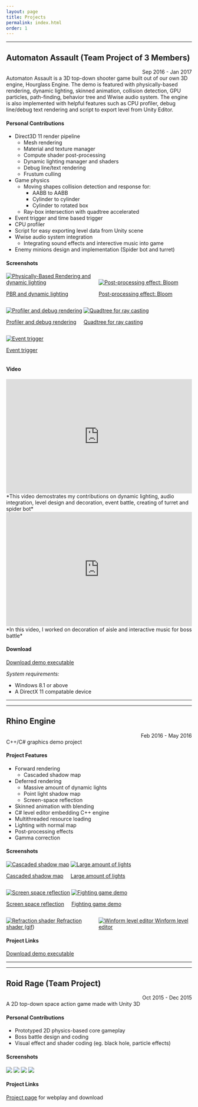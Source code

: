 ```yaml
---
layout: page
title: Projects
permalink: index.html
order: 1
---
```


---

## Automaton Assault (Team Project of 3 Members)
<div style="text-align: right">Sep 2016 - Jan 2017</div>
Automaton Assault is a 3D top-down shooter game built out of our own 3D engine, Hourglass Engine. The demo is featured with physically-based rendering, dynamic lighting, skinned animation, collision detection, GPU particles, path-finding, behavior tree and Wwise audio system. The engine is also implemented with helpful features such as CPU profiler, debug line/debug text rendering and script to export level from Unity Editor.

#### Personal Contributions
* Direct3D 11 render pipeline
  * Mesh rendering
  * Material and texture manager
  * Compute shader post-processing
  * Dynamic lighting manager and shaders
  * Debug line/text rendering
  * Frustum culling
* Game physics
  * Moving shapes collision detection and response for:
    * AABB to AABB
    * Cylinder to cylinder
    * Cylinder to rotated box 
  * Ray-box intersection with quadtree accelerated
* Event trigger and time based trigger
* CPU profiler
* Script for easy exporting level data from Unity scene
* Wwise audio system integration
  * Integrating sound effects and interective music into game
* Enemy minions design and implementation (Spider bot and turret)

#### Screenshots

<p>
  <div style="display: inline-block; max-width: 49%">
    <a href="/img/AutomatonAssault0.png" target="_blank">
      <img src="/img/AutomatonAssault0_small.jpg" alt="Physically-Based Rendering and dynamic lighting" />
      <p>PBR and dynamic lighting</p>
    </a>
  </div>
  <div style="display: inline-block; max-width: 49%">
    <a href="/img/AutomatonAssault1.png" target="_blank">
      <img src="/img/AutomatonAssault1_small.jpg" alt="Post-processing effect: Bloom" />
      <p>Post-processing effect: Bloom</p>
    </a>
  </div>
</p>
<p>
  <div style="display: inline-block; max-width: 49%">
    <a href="/img/AutomatonAssault2.png" target="_blank">
      <img src="/img/AutomatonAssault2_small.jpg" alt="Profiler and debug rendering" />
      <p>Profiler and debug rendering</p>
    </a>
  </div>
  <div style="display: inline-block; max-width: 49%">
    <a href="/img/AutomatonAssault3.png" target="_blank">
      <img src="/img/AutomatonAssault3_small.jpg" alt="Quadtree for ray casting" />
      <p>Quadtree for ray casting</p>
    </a>
  </div>
</p>
<p>
  <div style="display: inline-block; max-width: 49%">
    <a href="/img/AutomatonAssault4.png" target="_blank">
      <img src="/img/AutomatonAssault4_small.jpg" alt="Event trigger" />
      <p>Event trigger</p>
    </a>
  </div>
</p>

#### Video

<div style="float: none; clear: both; width: 100%; position: relative; padding-bottom: 56.25%; padding-top: 25px; height: 0;">
    <iframe src="https://www.youtube.com/embed/wFONoH0RR94" frameborder="0" allowfullscreen style="position: absolute; top: 0; left: 0; width: 100%; height: 100%;"></iframe>
</div>
*This video demostrates my contributions on dynamic lighting, audio integration, level design and decoration, event battle, creating of turret and spider bot*

<div style="float: none; clear: both; width: 100%; position: relative; padding-bottom: 56.25%; padding-top: 25px; height: 0;">
    <iframe src="https://www.youtube.com/embed/wylUsaEOTbM?start=17" frameborder="0" allowfullscreen style="position: absolute; top: 0; left: 0; width: 100%; height: 100%;"></iframe>
</div>
*In this video, I worked on decoration of aisle and interactive music for boss battle*

#### Download

[Download demo executable](https://drive.google.com/open?id=0B4P-ffOPPiTVNUpTRUpDaVhUWW8)

*System requirements:*

* Windows 8.1 or above
* A DirectX 11 compatable device

---
---

## Rhino Engine
<div style="text-align: right">Feb 2016 - May 2016</div>
C++/C# graphics demo project

#### Project Features
* Forward rendering
  * Cascaded shadow map
* Deferred rendering
  * Massive amount of dynamic lights
  * Point light shadow map
  * Screen-space reflection
* Skinned animation with blending
* C# level editor embedding C++ engine
* Multithreaded resource loading
* Lighting with normal map
* Post-processing effects
* Gamma correction

#### Screenshots

<p>
  <div style="display: inline-block; max-width: 49%">
    <a href="/img/GraphicsProject0.png" target="_blank">
      <img src="/img/GraphicsProject0_small.jpg" alt="Cascaded shadow map" />
      <p>Cascaded shadow map</p>
    </a>
  </div>
  <div style="display: inline-block; max-width: 49%">
    <a href="/img/GraphicsProject1.png" target="_blank">
      <img src="/img/GraphicsProject1_small.jpg" alt="Large amount of lights" />
      <p>Large amount of lights</p>
    </a>
  </div>
</p>
<p>
  <div style="display: inline-block; max-width: 49%">
    <a href="/img/GraphicsProject2.png" target="_blank">
      <img src="/img/GraphicsProject2_small.jpg" alt="Screen space reflection" />
      <p>Screen space reflection</p>
    </a>
  </div>
  <div style="display: inline-block; max-width: 49%">
    <a href="/img/GraphicsProject3.png" target="_blank">
      <img src="/img/GraphicsProject3_small.jpg" alt="Fighting game demo" />
      <p>Fighting game demo</p>
    </a>
  </div>
</p>
<p>
  <div style="display: inline-block; max-width: 49%">
    <a href="/img/GraphicsProject4.png" target="_blank">
      <img src="/img/GraphicsProject4_small.jpg" alt="Refraction shader" />
      Refraction shader
    </a>
    (<a href="/img/GraphicsProject_Anim.gif" target="_blank">gif</a>)
  </div>
  <div style="display: inline-block; max-width: 49%">
    <a href="/img/GraphicsProject5.png" target="_blank">
      <img src="/img/GraphicsProject5_small.jpg" alt="Winform level editor" />
      Winform level editor
    </a>
  </div>
</p>

#### Project Links
[Download demo executable](https://github.com/aosyang/FSGraphicsProject_Binary/releases/download/v0.1.1-alpha/GraphicsEngine_Demos.zip)

---
---

## Roid Rage (Team Project)
<div style="text-align: right">Oct 2015 - Dec 2015</div>
A 2D top-down space action game made with Unity 3D

#### Personal Contributions
* Prototyped 2D physics-based core gameplay
* Boss battle design and coding
* Visual effect and shader coding (eg. black hole, particle effects)

#### Screenshots

<div style="display: inline-block; max-width: 49%">
  <a href="/img/RoidRage0.png" target="_blank">
    <img src="/img/RoidRage0_small.jpg" />
  </a>
</div>
<div style="display: inline-block; max-width: 49%">
  <a href="/img/RoidRage1.png" target="_blank">
    <img src="/img/RoidRage1_small.jpg" />
  </a>
</div>
<div style="display: inline-block; max-width: 49%">
  <a href="/img/RoidRage2.png" target="_blank">
    <img src="/img/RoidRage2_small.jpg" />
  </a>
</div>
<div style="display: inline-block; max-width: 49%">
  <a href="/img/RoidRage3.png" target="_blank">
    <img src="/img/RoidRage3_small.jpg" />
  </a>
</div>

#### Project Links
[Project page](https://aosyang.itch.io/roid-rage) for webplay and download
